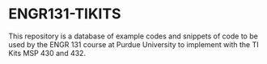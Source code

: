 # ENGR131-TIKITS

This repository is a database of example codes and snippets of code to be used by the ENGR 131 course at Purdue University to implement with the TI Kits MSP 430 and 432. 
